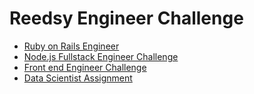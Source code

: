 # Reedsy Engineer Challenge

* [Ruby on Rails Engineer](ruby-on-rails-engineer.md)
* [Node.js Fullstack Engineer Challenge](node-fullstack.md)
* [Front end Engineer Challenge](front-end.md)
* [Data Scientist Assignment](data-engineering.md)

